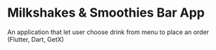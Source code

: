 # Milkshakes & Smoothies Bar App
An application that let user choose drink from menu to place an order (Flutter, Dart, GetX)
